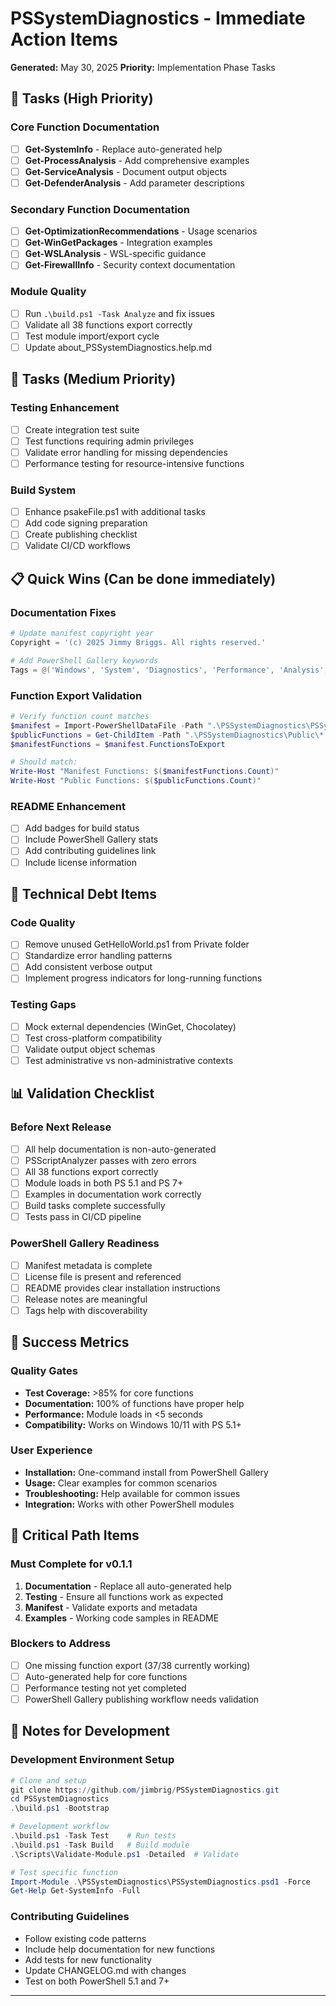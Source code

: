 # PSSystemDiagnostics - Immediate Action Items

**Generated:** May 30, 2025
**Priority:** Implementation Phase Tasks

## 🚀 Tasks (High Priority)

### **Core Function Documentation**
- [ ] **Get-SystemInfo** - Replace auto-generated help
- [ ] **Get-ProcessAnalysis** - Add comprehensive examples
- [ ] **Get-ServiceAnalysis** - Document output objects
- [ ] **Get-DefenderAnalysis** - Add parameter descriptions

### **Secondary Function Documentation**
- [ ] **Get-OptimizationRecommendations** - Usage scenarios
- [ ] **Get-WinGetPackages** - Integration examples
- [ ] **Get-WSLAnalysis** - WSL-specific guidance
- [ ] **Get-FirewallInfo** - Security context documentation

### **Module Quality**
- [ ] Run `.\build.ps1 -Task Analyze` and fix issues
- [ ] Validate all 38 functions export correctly
- [ ] Test module import/export cycle
- [ ] Update about_PSSystemDiagnostics.help.md

## 🧪 Tasks (Medium Priority)

### **Testing Enhancement**
- [ ] Create integration test suite
- [ ] Test functions requiring admin privileges
- [ ] Validate error handling for missing dependencies
- [ ] Performance testing for resource-intensive functions

### **Build System**
- [ ] Enhance psakeFile.ps1 with additional tasks
- [ ] Add code signing preparation
- [ ] Create publishing checklist
- [ ] Validate CI/CD workflows

## 📋 Quick Wins (Can be done immediately)

### **Documentation Fixes**
```powershell
# Update manifest copyright year
Copyright = '(c) 2025 Jimmy Briggs. All rights reserved.'

# Add PowerShell Gallery keywords
Tags = @('Windows', 'System', 'Diagnostics', 'Performance', 'Analysis', 'Optimization', 'Monitoring', 'WSL', 'Defender', 'PowerShell', 'Admin', 'Security')
```

### **Function Export Validation**
```powershell
# Verify function count matches
$manifest = Import-PowerShellDataFile -Path ".\PSSystemDiagnostics\PSSystemDiagnostics.psd1"
$publicFunctions = Get-ChildItem -Path ".\PSSystemDiagnostics\Public\*.ps1" | ForEach-Object { $_.BaseName }
$manifestFunctions = $manifest.FunctionsToExport

# Should match:
Write-Host "Manifest Functions: $($manifestFunctions.Count)"
Write-Host "Public Functions: $($publicFunctions.Count)"
```

### **README Enhancement**
- [ ] Add badges for build status
- [ ] Include PowerShell Gallery stats
- [ ] Add contributing guidelines link
- [ ] Include license information

## 🔧 Technical Debt Items

### **Code Quality**
- [ ] Remove unused GetHelloWorld.ps1 from Private folder
- [ ] Standardize error handling patterns
- [ ] Add consistent verbose output
- [ ] Implement progress indicators for long-running functions

### **Testing Gaps**
- [ ] Mock external dependencies (WinGet, Chocolatey)
- [ ] Test cross-platform compatibility
- [ ] Validate output object schemas
- [ ] Test administrative vs non-administrative contexts

## 📊 Validation Checklist

### **Before Next Release**
- [ ] All help documentation is non-auto-generated
- [ ] PSScriptAnalyzer passes with zero errors
- [ ] All 38 functions export correctly
- [ ] Module loads in both PS 5.1 and PS 7+
- [ ] Examples in documentation work correctly
- [ ] Build tasks complete successfully
- [ ] Tests pass in CI/CD pipeline

### **PowerShell Gallery Readiness**
- [ ] Manifest metadata is complete
- [ ] License file is present and referenced
- [ ] README provides clear installation instructions
- [ ] Release notes are meaningful
- [ ] Tags help with discoverability

## 🎯 Success Metrics

### **Quality Gates**
- **Test Coverage:** >85% for core functions
- **Documentation:** 100% of functions have proper help
- **Performance:** Module loads in <5 seconds
- **Compatibility:** Works on Windows 10/11 with PS 5.1+

### **User Experience**
- **Installation:** One-command install from PowerShell Gallery
- **Usage:** Clear examples for common scenarios
- **Troubleshooting:** Help available for common issues
- **Integration:** Works with other PowerShell modules

## 🚨 Critical Path Items

### **Must Complete for v0.1.1**
1. **Documentation** - Replace all auto-generated help
2. **Testing** - Ensure all functions work as expected
3. **Manifest** - Validate exports and metadata
4. **Examples** - Working code samples in README

### **Blockers to Address**
- [ ] One missing function export (37/38 currently working)
- [ ] Auto-generated help for core functions
- [ ] Performance testing not yet completed
- [ ] PowerShell Gallery publishing workflow needs validation

## 📝 Notes for Development

### **Development Environment Setup**
```powershell
# Clone and setup
git clone https://github.com/jimbrig/PSSystemDiagnostics.git
cd PSSystemDiagnostics
.\build.ps1 -Bootstrap

# Development workflow
.\build.ps1 -Task Test    # Run tests
.\build.ps1 -Task Build   # Build module
.\Scripts\Validate-Module.ps1 -Detailed  # Validate

# Test specific function
Import-Module .\PSSystemDiagnostics\PSSystemDiagnostics.psd1 -Force
Get-Help Get-SystemInfo -Full
```

### **Contributing Guidelines**
- Follow existing code patterns
- Include help documentation for new functions
- Add tests for new functionality
- Update CHANGELOG.md with changes
- Test on both PowerShell 5.1 and 7+

---
